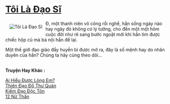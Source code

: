 <a href="https://utruyen.com/toi-la-dao-si/11382/" title="Tôi Là Đạo Sĩ"><h1>Tôi Là Đạo Sĩ</h1></a><div style="display:table"><img align="right" style="float: left; padding: 10px;" src="https://utruyen.com/images/story/200x260/toi-la-dao-si.jpg" alt="Tôi Là Đạo Sĩ">Đ, một thanh niên vô công rồi nghề, hắn sống ngày nào hay ngày đó không có lý tưởng, cho đến một một hôm cuộc đời như rẽ sang bước ngoặt mới khi hắn tìm được chiếc hộp cũ mà bà nội hắn để lại.<p></p>Một thế giới đạo giáo đầy huyền bí được mở ra, đây là số mệnh hay do nhân duyên của hắn? Chúng ta hãy cùng theo dõi...</div><p><br><b>Truyện Hay Khác :</b></p><a href="https://utruyen.com/ai-hieu-duoc-long-em/12698/" alt="Ai Hiểu Được Lòng Em?">Ai Hiểu Được Lòng Em?</a><br/><a href="https://github.com/quanluxury/truyenhot/tree/master/truyenhay/16819/" alt="Thiên Đạo Đồ Thư Quán">Thiên Đạo Đồ Thư Quán</a><br/><a href="https://github.com/quanluxury/truyenhot/tree/master/truyenhay/14212/" alt="Kiếm Đạo Độc Tôn">Kiếm Đạo Độc Tôn</a><br/><a href="https://github.com/quanluxury/truyenhot/tree/master/truyenhay/16202/" alt="12 Nữ Thần">12 Nữ Thần</a><br/>